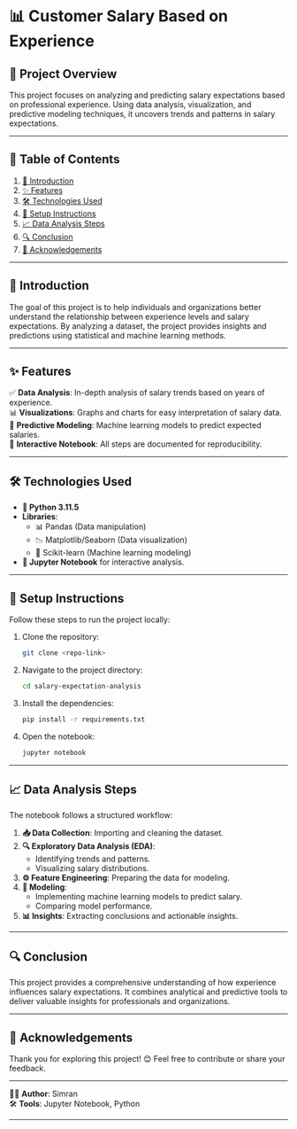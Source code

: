 # 📊 Customer Salary Based on Experience

## 📌 Project Overview
This project focuses on analyzing and predicting salary expectations based on professional experience. Using data analysis, visualization, and predictive modeling techniques, it uncovers trends and patterns in salary expectations.

---

## 📜 Table of Contents
1. [📖 Introduction](#-introduction)
2. [✨ Features](#-features)
3. [🛠 Technologies Used](#-technologies-used)
4. [🚀 Setup Instructions](#-setup-instructions)
5. [📈 Data Analysis Steps](#-data-analysis-steps)
6. [🔍 Conclusion](#-conclusion)
7. [🙏 Acknowledgements](#-acknowledgements)

---

## 📖 Introduction
The goal of this project is to help individuals and organizations better understand the relationship between experience levels and salary expectations. By analyzing a dataset, the project provides insights and predictions using statistical and machine learning methods.

---

## ✨ Features
✅ **Data Analysis**: In-depth analysis of salary trends based on years of experience.  
📊 **Visualizations**: Graphs and charts for easy interpretation of salary data.  
🤖 **Predictive Modeling**: Machine learning models to predict expected salaries.  
📜 **Interactive Notebook**: All steps are documented for reproducibility.  

---

## 🛠 Technologies Used
- **🐍 Python 3.11.5**
- **Libraries**:
  - 📊 Pandas (Data manipulation)
  - 📉 Matplotlib/Seaborn (Data visualization)
  - 🤖 Scikit-learn (Machine learning modeling)
- **📓 Jupyter Notebook** for interactive analysis.

---

## 🚀 Setup Instructions
Follow these steps to run the project locally:

1. Clone the repository:
   ```bash
   git clone <repo-link>
   ```
2. Navigate to the project directory:
   ```bash
   cd salary-expectation-analysis
   ```
3. Install the dependencies:
   ```bash
   pip install -r requirements.txt
   ```
4. Open the notebook:
   ```bash
   jupyter notebook
   ```

---

## 📈 Data Analysis Steps
The notebook follows a structured workflow:
1. **📥 Data Collection**: Importing and cleaning the dataset.
2. **🔍 Exploratory Data Analysis (EDA)**:
   - Identifying trends and patterns.
   - Visualizing salary distributions.
3. **⚙ Feature Engineering**: Preparing the data for modeling.
4. **🤖 Modeling**:
   - Implementing machine learning models to predict salary.
   - Comparing model performance.
5. **📊 Insights**: Extracting conclusions and actionable insights.

---

## 🔍 Conclusion
This project provides a comprehensive understanding of how experience influences salary expectations. It combines analytical and predictive tools to deliver valuable insights for professionals and organizations.

---

## 🙏 Acknowledgements
Thank you for exploring this project! 😊 Feel free to contribute or share your feedback.

---

👩‍💻 **Author**: Simran  
🛠 **Tools**: Jupyter Notebook, Python  
 

---

